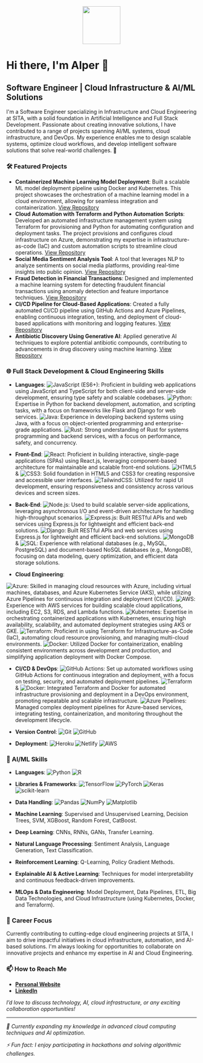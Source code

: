 <!--
**artificialvirus/artificialvirus** is a ✨ _special_ ✨ repository because its `README.md` (this file) appears on your GitHub profile.

Here are some ideas to get you started:

- 🔭 I’m currently working on ...
- 🌱 I’m currently learning ...
- 👯 I’m looking to collaborate on ...
- 🤔 I’m looking for help with ...
- 💬 Ask me about ...
- 📫 How to reach me: ...
- 😄 Pronouns: ...
- ⚡ Fun fact: ...
-->

<div id="header" align="center">
  <img src="https://media.giphy.com/media/YYW0hHizzIOrlhimPG/giphy.gif" width="100"/>
</div>

# Hi there, I'm Alper 👋

## Software Engineer | Cloud Infrastructure & AI/ML Solutions

I'm a Software Engineer specializing in Infrastructure and Cloud Engineering at SITA, with a solid foundation in Artificial Intelligence and Full Stack Development. Passionate about creating innovative solutions, I have contributed to a range of projects spanning AI/ML systems, cloud infrastructure, and DevOps. My experience enables me to design scalable systems, optimize cloud workflows, and develop intelligent software solutions that solve real-world challenges. 🚀

### 🛠️ Featured Projects

- **Containerized Machine Learning Model Deployment**: Built a scalable ML model deployment pipeline using Docker and Kubernetes. This project showcases the orchestration of a machine learning model in a cloud environment, allowing for seamless integration and containerization. [View Repository](https://github.com/artificialvirus/)
- **Cloud Automation with Terraform and Python Automation Scripts**: Developed an automated infrastructure management system using Terraform for provisioning and Python for automating configuration and deployment tasks. The project provisions and configures cloud infrastructure on Azure, demonstrating my expertise in infrastructure-as-code (IaC) and custom automation scripts to streamline cloud operations. [View Repository](https://github.com/artificialvirus/)
- **Social Media Sentiment Analysis Tool**: A tool that leverages NLP to analyze sentiments on social media platforms, providing real-time insights into public opinion. [View Repository](https://github.com/artificialvirus/)
- **Fraud Detection in Financial Transactions**: Designed and implemented a machine learning system for detecting fraudulent financial transactions using anomaly detection and feature importance techniques. [View Repository](https://github.com/artificialvirus/)
- **CI/CD Pipeline for Cloud-Based Applications**: Created a fully automated CI/CD pipeline using GitHub Actions and Azure Pipelines, enabling continuous integration, testing, and deployment of cloud-based applications with monitoring and logging features. [View Repository](https://github.com/artificialvirus/)
- **Antibiotic Discovery Using Generative AI**: Applied generative AI techniques to explore potential antibiotic compounds, contributing to advancements in drug discovery using machine learning. [View Repository](https://github.com/artificialvirus/)

### 🌐 Full Stack Development & Cloud Engineering Skills

- **Languages**:
![JavaScript (ES6+)](https://img.shields.io/badge/-JavaScript-F7DF1E?style=flat&logo=javascript&logoColor=black): Proficient in building web applications using JavaScript and TypeScript for both client-side and server-side development, ensuring type safety and scalable codebases.
![Python](https://img.shields.io/badge/-Python-3776AB?style=flat&logo=python&logoColor=white): Expertise in Python for backend development, automation, and scripting tasks, with a focus on frameworks like Flask and Django for web services.
![Java](https://img.shields.io/badge/-Java-007396?style=flat&logo=java&logoColor=white): Experience in developing backend systems using Java, with a focus on object-oriented programming and enterprise-grade applications.
![Rust](https://img.shields.io/badge/-Rust-000000?style=flat&logo=rust&logoColor=white): Strong understanding of Rust for systems programming and backend services, with a focus on performance, safety, and concurrency.

- **Front-End**:
![React](https://img.shields.io/badge/-React-61DAFB?style=flat&logo=react&logoColor=black): Proficient in building interactive, single-page applications (SPAs) using React.js, leveraging component-based architecture for maintainable and scalable front-end solutions.
![HTML5](https://img.shields.io/badge/-HTML5-E34F26?style=flat&logo=html5&logoColor=white) & ![CSS3](https://img.shields.io/badge/-CSS3-1572B6?style=flat&logo=css3&logoColor=white): Solid foundation in HTML5 and CSS3 for creating responsive and accessible user interfaces.
![TailwindCSS](https://img.shields.io/badge/-TailwindCSS-7952B3?style=flat&logo=bootstrap&logoColor=white): Utilized for rapid UI development, ensuring responsiveness and consistency across various devices and screen sizes.

- **Back-End**:
![Node.js](https://img.shields.io/badge/-Node.js-339933?style=flat&logo=nodedotjs&logoColor=white): Used to build scalable server-side applications, leveraging asynchronous I/O and event-driven architecture for handling high-throughput scenarios.
![Express.js](https://img.shields.io/badge/-Express.js-000000?style=flat&logo=express&logoColor=white): Built RESTful APIs and web services using Express.js for lightweight and efficient back-end solutions.
![Django](https://img.shields.io/badge/-Django-092E20?style=flat&logo=django&logoColor=white): Built RESTful APIs and web services using Express.js for lightweight and efficient back-end solutions.
![MongoDB](https://img.shields.io/badge/-MongoDB-47A248?style=flat&logo=mongodb&logoColor=white )& ![SQL](https://img.shields.io/badge/-SQL-4479A1?style=flat&logo=mysql&logoColor=white): Experience with relational databases (e.g., MySQL, PostgreSQL) and document-based NoSQL databases (e.g., MongoDB), focusing on data modeling, query optimization, and efficient data storage solutions.

- **Cloud Engineering**:
<!-- Put the logos here -->
![Azure](https://img.shields.io/badge/-Azure-0078D4?style=flat&logo=microsoftazure&logoColor=white): Skilled in managing cloud resources with Azure, including virtual machines, databases, and Azure Kubernetes Service (AKS), while utilizing Azure Pipelines for continuous integration and deployment (CI/CD).
![AWS](https://img.shields.io/badge/-AWS-232F3E?style=flat&logo=amazonaws&logoColor=white): Experience with AWS services for building scalable cloud applications, including EC2, S3, RDS, and Lambda functions.
![Kubernetes](https://img.shields.io/badge/-Kubernetes-326CE5?style=flat&logo=kubernetes&logoColor=white): Expertise in orchestrating containerized applications with Kubernetes, ensuring high availability, scalability, and automated deployment strategies using AKS or GKE.
![Terraform](https://img.shields.io/badge/-Terraform-7B42BC?style=flat&logo=terraform&logoColor=white): Proficient in using Terraform for Infrastructure-as-Code (IaC), automating cloud resource provisioning, and managing multi-cloud environments.
![Docker](https://img.shields.io/badge/-Docker-2496ED?style=flat&logo=docker&logoColor=white): Utilized Docker for containerization, enabling consistent environments across development and production, and simplifying application deployment with Docker Compose.

- **CI/CD & DevOps**:
![GitHub Actions](https://img.shields.io/badge/-GitHub%20Actions-2088FF?style=flat&logo=github-actions&logoColor=white): Set up automated workflows using GitHub Actions for continuous integration and deployment, with a focus on testing, security, and automated deployment pipelines.
![Terraform](https://img.shields.io/badge/-Terraform-7B42BC?style=flat&logo=terraform&logoColor=white) & ![Docker](https://img.shields.io/badge/-Docker-2496ED?style=flat&logo=docker&logoColor=white): Integrated Terraform and Docker for automated infrastructure provisioning and deployment in a DevOps environment, promoting repeatable and scalable infrastructure.
![Azure Pipelines](https://img.shields.io/badge/-Azure%20Pipelines-2560E0?style=flat&logo=azure-pipelines&logoColor=white): Managed complex deployment pipelines for Azure-based services, integrating testing, containerization, and monitoring throughout the development lifecycle.


- **Version Control**:
![Git](https://img.shields.io/badge/-Git-F05032?style=flat&logo=git&logoColor=white)
![GitHub](https://img.shields.io/badge/-GitHub-181717?style=flat&logo=github&logoColor=white)

- **Deployment**:
![Heroku](https://img.shields.io/badge/-Heroku-430098?style=flat&logo=heroku&logoColor=white)
![Netlify](https://img.shields.io/badge/-Netlify-00C7B7?style=flat&logo=netlify&logoColor=white)
![AWS](https://img.shields.io/badge/-AWS-232F3E?style=flat&logo=amazonaws&logoColor=white)


### 🤖 AI/ML Skills

- **Languages**:
![Python](https://img.shields.io/badge/-Python-3776AB?style=flat&logo=python&logoColor=white)
![R](https://img.shields.io/badge/-R-276DC3?style=flat&logo=r&logoColor=white)

- **Libraries & Frameworks**:
![TensorFlow](https://img.shields.io/badge/-TensorFlow-FF6F00?style=flat&logo=tensorflow&logoColor=white)
![PyTorch](https://img.shields.io/badge/-PyTorch-EE4C2C?style=flat&logo=pytorch&logoColor=white)
![Keras](https://img.shields.io/badge/-Keras-D00000?style=flat&logo=keras&logoColor=white)
![scikit-learn](https://img.shields.io/badge/-scikit_learn-F7931E?style=flat&logo=scikit-learn&logoColor=white)

- **Data Handling**:
![Pandas](https://img.shields.io/badge/-Pandas-150458?style=flat&logo=pandas&logoColor=white)
![NumPy](https://img.shields.io/badge/-NumPy-013243?style=flat&logo=numpy&logoColor=white)
![Matplotlib](https://img.shields.io/badge/-Matplotlib-FF6F00?style=flat&logo=matplotlib&logoColor=white)


- **Machine Learning**: Supervised and Unsupervised Learning, Decision Trees, SVM, XGBoost, Random Forest, CatBoost.
- **Deep Learning**: CNNs, RNNs, GANs, Transfer Learning.
- **Natural Language Processing**: Sentiment Analysis, Language Generation, Text Classification.
- **Reinforcement Learning**: Q-Learning, Policy Gradient Methods.
- **Explainable AI & Active Learning**: Techniques for model interpretability and continuous feedback-driven improvements.
- **MLOps & Data Engineering**: Model Deployment, Data Pipelines, ETL, Big Data Technologies, and Cloud Infrastructure (using Kubernetes, Docker, and Terraform).


### 🚀 Career Focus

Currently contributing to cutting-edge cloud engineering projects at SITA, I aim to drive impactful initiatives in cloud infrastructure, automation, and AI-based solutions. I'm always looking for opportunities to collaborate on innovative projects and enhance my expertise in AI and Cloud Engineering.


### 📫 How to Reach Me

- **[Personal Website](https://alperonder.dev)**
- **[LinkedIn](https://www.linkedin.com/in/alper-onder-dev)**

*I’d love to discuss technology, AI, cloud infrastructure, or any exciting collaboration opportunities!*


---

*🌱 Currently expanding my knowledge in advanced cloud computing techniques and AI optimization.*

*⚡ Fun fact: I enjoy participating in hackathons and solving algorithmic challenges.*
